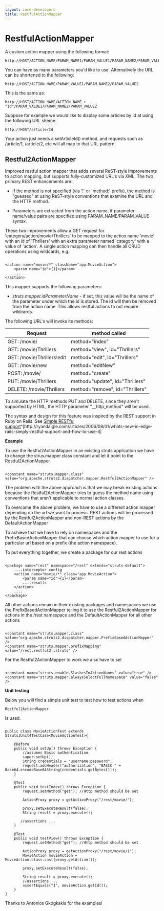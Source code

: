 ```yaml
---
layout: core-developers
title: RestfulActionMapper
---
```


# RestfulActionMapper


A custom action mapper using the following format:


~~~~~~~
http://HOST/ACTION_NAME/PARAM_NAME1/PARAM_VALUE1/PARAM_NAME2/PARAM_VALUE2
~~~~~~~

You can have as many parameters you'd like to use\. Alternatively the URL can be shortened to the following:


~~~~~~~
http://HOST/ACTION_NAME/PARAM_VALUE1/PARAM_NAME2/PARAM_VALUE2
~~~~~~~

This is the same as:


~~~~~~~
http://HOST/ACTION_NAME/ACTION_NAME + "Id"/PARAM_VALUE1/PARAM_NAME2/PARAM_VALUE2
~~~~~~~

Suppose for example we would like to display some articles by id at using the following URL sheme:


~~~~~~~
http://HOST/article/Id
~~~~~~~

Your action just needs a setArticleId() method, and requests such as /article/1, /article/2, etc will all map to that URL pattern\.

## Restful2ActionMapper

Improved restful action mapper that adds several ReST\-style improvements to action mapping, but supports fully\-customized URL's via XML\. The two primary REST enhancements are:

+ If the method is not specified (via '\!' or 'method:' prefix), the method is "guessed" at using ReST\-style conventions that examine the URL and the HTTP method\.

+ Parameters are extracted from the action name, if parameter name/value pairs are specified using PARAM\_NAME/PARAM\_VALUE syntax\.

These two improvements allow a GET request for 'category/action/movie/Thrillers' to be mapped to the action name 'movie' with an id of 'Thrillers' with an extra parameter named 'category' with a value of 'action'\.  A single action mapping can then handle all CRUD operations using wildcards, e\.g\.


~~~~~~~

<action name="movie/*" className="app.MovieAction">
    <param name="id">{1}</param>
    ...
</action>

~~~~~~~

This mapper supports the following parameters:

+ _struts\.mapper\.idParameterName_  \- if set, this value will be the name of the parameter under which the id is stored\.  The id will then be removed from the action name\.  This allows restful actions to not require wildcards\.

The following URL's will invoke its methods:

|Request                    |method called|
|---------------------------|-------------|
| GET: /movie/               |method="index" |
| GET: /movie/Thrillers      | method="view", id="Thrillers" |
| GET: /movie/Thrillers\!edit | method="edit", id="Thrillers" |
| GET: /movie/new            | method="editNew" |
| POST: /movie/              | method="create" |
| PUT: /movie/Thrillers      | method="update", id="Thrillers" |
| DELETE: /movie/Thrillers   | method="remove", id="Thrillers" |

To simulate the HTTP methods PUT and DELETE, since they aren't supported by HTML, the HTTP parameter "\_\_http\_method" will be used\.

The syntax and design for this feature was inspired by the REST support in Ruby on Rails\. See [Simple RESTful support](http://ryandaigle\.com/articles/2006/08/01/whats\-new\-in\-edge\-rails\-simply\-restful\-support\-and\-how\-to\-use\-it)^[http://ryandaigle\.com/articles/2006/08/01/whats\-new\-in\-edge\-rails\-simply\-restful\-support\-and\-how\-to\-use\-it]

__Example__

To use the Restful2ActionMapper in an existing struts application we have to change the strus\.mapper\.class constant and let it point to the Restful2ActionMapper


~~~~~~~

<constant name="struts.mapper.class" value="org.apache.struts2.dispatcher.mapper.Restful2ActionMapper" />

~~~~~~~

The problem with the above approach is that we may break existing actions because the Restful2ActionMapper tries to guess the method name using conventions that aren't applicable to normal action classes\.

To overcome the above problem, we have to use a different action mapper depending on the url we want to process\. REST actions will be processed by the Restful2ActionMapper and non\-REST actions by the DefaultActionMapper

To achieve that we have to rely on namespaces and the PrefixBasedActionMapper that can choose which action mapper to use for a particular url based on a prefix (the action namespace)\.

To put everything together, we create a package for our rest actions


~~~~~~~

<package name="rest" namespace="/rest" extends="struts-default">
    ....interceptor config
    <action name="movie/*" class="app.MovieAction">
        <param name="id">{1}</param>
        ....results
    </action>
    ....
</package>

~~~~~~~

All other actions remain in their existing packages and namespaces we use the PrefixBasedActionMapper telling it to use the Restful2ActionMapper for actions in the /rest namespace and the DefaultActionMapper for all other actions


~~~~~~~

<constant name="struts.mapper.class" value="org.apache.struts2.dispatcher.mapper.PrefixBasedActionMapper" />
<constant name="struts.mapper.prefixMapping" value="/rest:restful2,:struts" />

~~~~~~~

For the Restful2ActionMapper to work we also have to set


~~~~~~~

<constant name="struts.enable.SlashesInActionNames" value="true" />
<constant name="struts.mapper.alwaysSelectFullNamespace" value="false" />

~~~~~~~

__Unit testing__

Below you will find a simple unit test to test how to test actions when 

~~~~~~~
Restful2ActionMapper
~~~~~~~
 is used\.


~~~~~~~

public class MovieActionTest extends StrutsJUnit4TestCase<MovieActionTest>{
    
    @Before
    public void setUp() throws Exception {
        //assumes Basic authentication
        super.setUp();
        String credentials = "username:password";
        request.addHeader("authorization", "BASIC " + Base64.encodeBase64String(credentials.getBytes()));
    }
        
    @Test
    public void testIndex() throws Exception {
        request.setMethod("get"); //Http method should be set
        
        ActionProxy proxy = getActionProxy("/rest/movie/");                        
      
        proxy.setExecuteResult(false);
        String result = proxy.execute();
        
       //assertions ...        
    }
    
    @Test
    public void testView() throws Exception {
        request.setMethod("get"); //Http method should be set
              
        ActionProxy proxy = getActionProxy("/rest/movie/1");                        
        MovieAction movieAction = MovieAction.class.cast(proxy.getAction());
           
        proxy.setExecuteResult(false);
        
        String result = proxy.execute();
        //assertions ...
        assertEquals("1", movieAction.getId());         
    }
}

~~~~~~~

Thanks to Antonios Gkogkakis for the examples\!

